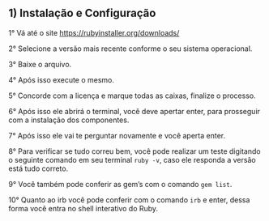 ## 1) Instalação e Configuração

1° Vá até o site https://rubyinstaller.org/downloads/

2° Selecione a versão mais recente conforme o seu sistema operacional.

3° Baixe o arquivo.

4° Após isso execute o mesmo.

5° Concorde com a licença e marque todas as caixas, finalize o processo.

6° Após isso ele abrirá o terminal, você deve apertar enter, para prosseguir com a instalação dos componentes.

7° Após isso ele vai te perguntar novamente e você aperta enter.

8° Para verificar se tudo correu bem, você pode realizar um teste digitando o seguinte comando em seu terminal `ruby -v`, caso ele responda a versão está tudo correto.

9° Você também pode conferir as gem’s com o comando `gem list`.

10° Quanto ao irb você pode conferir com o comando `irb` e enter, dessa forma você entra no shell interativo do Ruby.
